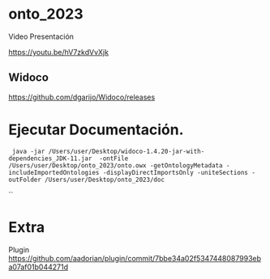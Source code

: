 # onto_2023

Video Presentación 

https://youtu.be/hV7zkdVvXjk


## Widoco

https://github.com/dgarijo/Widoco/releases

# Ejecutar Documentación.
```
 java -jar /Users/user/Desktop/widoco-1.4.20-jar-with-dependencies_JDK-11.jar  -ontFile /Users/user/Desktop/onto_2023/onto.owx -getOntologyMetadata -includeImportedOntologies -displayDirectImportsOnly -uniteSections -outFolder /Users/user/Desktop/onto_2023/doc
 ````
``
# Extra 
Plugin https://github.com/aadorian/plugin/commit/7bbe34a02f5347448087993eba07af01b044271d

